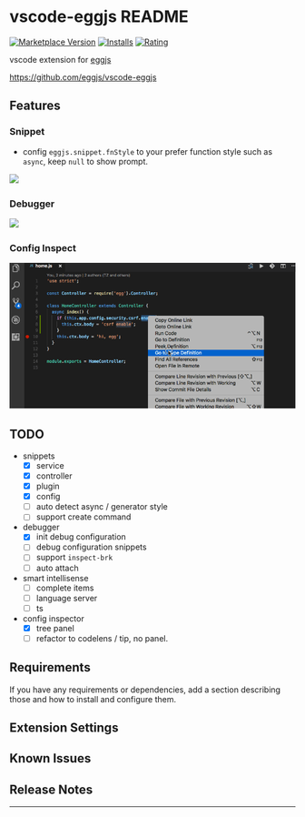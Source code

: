 # vscode-eggjs README

[![Marketplace Version](https://vsmarketplacebadge.apphb.com/version/atian25.eggjs.svg)](https://marketplace.visualstudio.com/items?itemName=atian25.eggjs)
[![Installs](https://vsmarketplacebadge.apphb.com/installs/atian25.eggjs.svg)](https://marketplace.visualstudio.com/items?itemName=atian25.eggjs)
[![Rating](https://vsmarketplacebadge.apphb.com/rating/atian25.eggjs.svg)](https://marketplace.visualstudio.com/items?itemName=atian25.eggjs)

vscode extension for [eggjs]

https://github.com/eggjs/vscode-eggjs

## Features

### Snippet

- config `eggjs.snippet.fnStyle` to your prefer function style such as `async`, keep `null` to show prompt.

![](https://github.com/eggjs/vscode-eggjs/raw/master/snapshot/snippet.gif)

### Debugger

![](https://github.com/eggjs/vscode-eggjs/raw/master/snapshot/debugger.gif)

### Config Inspect

![](https://github.com/eggjs/vscode-eggjs/raw/master/snapshot/config.gif)

## TODO

- snippets
  - [x] service
  - [x] controller
  - [x] plugin
  - [x] config
  - [ ] auto detect async / generator style
  - [ ] support create command
- debugger
  - [x] init debug configuration
  - [ ] debug configuration snippets
  - [ ] support `inspect-brk`
  - [ ] auto attach
- smart intellisense
  - [ ] complete items
  - [ ] language server
  - [ ] ts
- config inspector
  - [x] tree panel
  - [ ] refactor to codelens / tip, no panel.

## Requirements

If you have any requirements or dependencies, add a section describing those and how to install and configure them.

## Extension Settings

<!--
Include if your extension adds any VS Code settings through the `contributes.configuration` extension point.

For example:

This extension contributes the following settings:

* `myExtension.enable`: enable/disable this extension
* `myExtension.thing`: set to `blah` to do something
-->

## Known Issues

## Release Notes

<!-- https://atian25.visualstudio.com/_details/security/tokens -->

-----------------------------------------------------------------------------------------------------------

[eggjs]: https://eggjs.org/